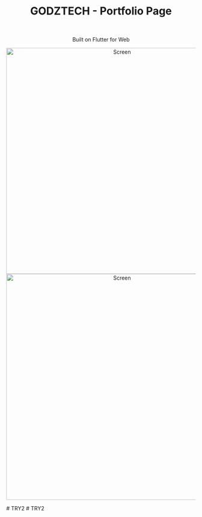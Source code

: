 <h1 align="center"> GODZTECH - Portfolio Page </h1> <br>
<p align="center">Built on Flutter for Web</p>
<p align="center">
<a href="https://siddharthsaini.tech/">
    <img alt="Screen" title="Dark" src="https://raw.githubusercontent.com/siddharthsaini/siddharthsaini.github.io/master/1.jpg" width="600">
    <img alt="Screen" title="Light" src="https://raw.githubusercontent.com/siddharthsaini/siddharthsaini.github.io/master/2.jpg" width="600">
    </a>
</p>
# TRY2
# TRY2
